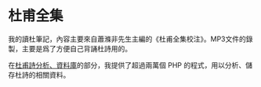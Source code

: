 <h1>杜甫全集</h1>

<p>我的讀杜筆記，內容主要來自蕭滌非先生主編的《杜甫全集校注》。MP3文件的錄製，主要是爲了方便自己背誦杜詩用的。</p>
<p>在<a href="https://github.com/wingmingchan64/Dufu-Analysis">杜甫詩分析、資料庫</a>的部分，我提供了超過兩萬個 PHP 的程式，用以分析、儲存杜詩的相關資料。</p>

